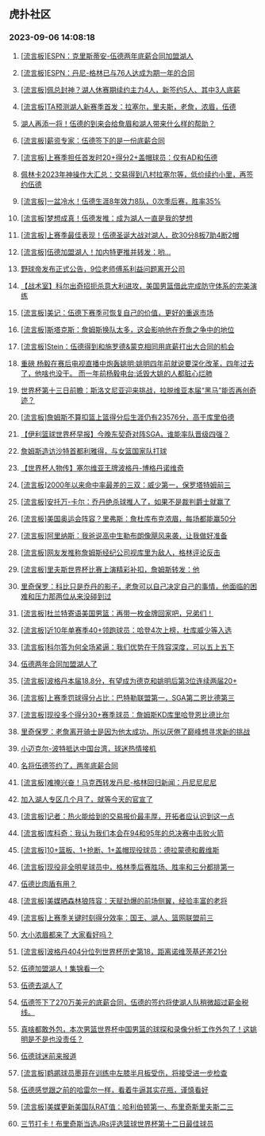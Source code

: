 ## 虎扑社区 
### 2023-09-06 14:08:18

1. [[流言板]ESPN：克里斯蒂安-伍德两年底薪合同加盟湖人](https://bbs.hupu.com/62008230.html)

2. [[流言板]ESPN：丹尼-格林已与76人达成为期一年的合同](https://bbs.hupu.com/62008549.html)

3. [[流言板]佩总封神？湖人休赛期续约主力4人，新签约5人、其中3人底薪](https://bbs.hupu.com/62009154.html)

4. [[流言板]TA预测湖人新赛季首发：拉塞尔，里夫斯，老詹，浓眉，伍德](https://bbs.hupu.com/62008751.html)

5. [湖人再添一将！伍德的到来会给詹眉和湖人带来什么样的帮助？](https://bbs.hupu.com/62009193.html)

6. [[流言板]薪资专家：伍德签下的是一份底薪合同](https://bbs.hupu.com/62008432.html)

7. [[流言板]上赛季担任首发时20+得分2+盖帽球员：仅有AD和伍德](https://bbs.hupu.com/62008515.html)

8. [佩林卡2023年神操作大汇总：交易得到八村拉塞尔等，低价续约小里，再签约伍德](https://bbs.hupu.com/62009341.html)

9. [[流言板]一盆冷水！伍德生涯8年效力8队，0次季后赛，胜率35%](https://bbs.hupu.com/62009180.html)

10. [[流言板]梦想成真！伍德发推：成为湖人一直是我的梦想](https://bbs.hupu.com/62008462.html)

11. [[流言板]上赛季最佳表现！伍德圣诞大战对湖人，砍30分8板7助4断2帽](https://bbs.hupu.com/62008748.html)

12. [[流言板]伍德加盟湖人！加内特更推并转发：哟...](https://bbs.hupu.com/62008889.html)

13. [野球帝发布正式公告，9位老师傅系利益问题离开公司](https://bbs.hupu.com/62008019.html)

14. [【战术室】科尔出奇招扼杀意大利进攻，美国男篮借此完成防守体系的完美演练](https://bbs.hupu.com/62007695.html)

15. [[流言板]美记：伍德下赛季可恢复自己的价值，更好的重返市场](https://bbs.hupu.com/62008366.html)

16. [[流言板]斯塔克斯：詹姆斯换队太多，这会影响他在乔詹之争中的地位](https://bbs.hupu.com/62007733.html)

17. [[流言板]Stein：伍德得到和施罗德&蒙克相同用底薪打出大合同的机会](https://bbs.hupu.com/62008808.html)

18. [重磅 杨毅在赛后电视直播中炮轰姚明:姚明四年前就说要深化改革，四年过去了，他啥也没干。   而一年前杨毅电台:诋毁大姚的人都脏心烂肺](https://bbs.hupu.com/62006331.html)

19. [世界杯第十三日前瞻：斯洛文尼亚迎来挑战，拉脱维亚本届“黑马”能否再创奇迹？](https://bbs.hupu.com/62001075.html)

20. [[流言板]詹姆斯不算扣篮上篮得分后生涯仍有23576分，高于库里伯德](https://bbs.hupu.com/62006111.html)

21. [【伊利篮球世界杯早报】今晚东契奇对阵SGA，谁能率队晋级四强？](https://bbs.hupu.com/62004156.html)

22. [詹姆斯造访沙特首都利雅得，与女篮国家队打球](https://bbs.hupu.com/62006041.html)

23. [【世界杯人物传】塞尔维亚王牌波格丹-博格丹诺维奇](https://bbs.hupu.com/62007058.html)

24. [[流言板]2000年以来命中率最差的三双：威少第一，保罗塔特姆前三](https://bbs.hupu.com/62006732.html)

25. [[流言板]安托万-卡尔：乔丹绝杀球推人了，如果不是裁判爵士就赢了](https://bbs.hupu.com/62007304.html)

26. [[流言板]美国奥运会阵容？里弗斯：詹杜库布克浓眉，每场都能赢50分](https://bbs.hupu.com/62008683.html)

27. [[流言板]阿里纳斯：我爸说高中生勒布朗像飓风来袭，让我做好准备](https://bbs.hupu.com/62008005.html)

28. [[流言板]网友发推称詹姆斯经纪公司视库里为敌人，格林评论反击](https://bbs.hupu.com/62006544.html)

29. [[流言板]里夫斯世界杯比赛上演精彩补扣，詹姆斯转发：他](https://bbs.hupu.com/62005893.html)

30. [里奇保罗：科比只是乔丹的影子，老詹可以自己决定自己的事情，他面临的困难和压力那两位从来没碰到过](https://bbs.hupu.com/62006296.html)

31. [[流言板]杜兰特寄语美国男篮：再带一枚金牌回家吧，兄弟们！](https://bbs.hupu.com/62006019.html)

32. [[流言板]近10年单赛季40+领跑球员：哈登4次上榜，杜库威少等入选](https://bbs.hupu.com/62006944.html)

33. [[流言板]科尔答为何全场紧逼：我们优势在于阵容深度，可以五上五下](https://bbs.hupu.com/62007283.html)

34. [伍德两年合同加盟湖人了](https://bbs.hupu.com/62008321.html)

35. [[流言板]波格丹本届18.8分，有望成为德克和姚明后第3位连续两届20+](https://bbs.hupu.com/62009360.html)

36. [[流言板]上赛季罚球得分占比：巴特勒联盟第一，SGA第二恩比德第三](https://bbs.hupu.com/62006328.html)

37. [[流言板]现役多个得分30+赛季球员：詹姆斯KD库里哈登恩比德比尔](https://bbs.hupu.com/62006420.html)

38. [里奇保罗：老詹离开骑士是因为他太成功，所以厌倦了巅峰想寻求新的挑战](https://bbs.hupu.com/62009647.html)

39. [小迈克尔-波特抵达中国台湾，球迷热情接机](https://bbs.hupu.com/62006834.html)

40. [名将伍德签约了，两年底薪合同](https://bbs.hupu.com/62008508.html)

41. [[流言板]难掩兴奋！马克西转发丹尼-格林回归新闻：丹尼尼尼尼](https://bbs.hupu.com/62008745.html)

42. [加入湖人专区几个月了，就等今天的官宣了](https://bbs.hupu.com/62008399.html)

43. [[流言板]记者：热火能给到的交易报价最丰厚，开拓者应认识到这一点](https://bbs.hupu.com/62009310.html)

44. [[流言板]库科奇：我认为我们本会在94和95年的总决赛中击败火箭](https://bbs.hupu.com/62006711.html)

45. [[流言板]10+篮板、1+抢断、1+盖帽现役球员：德拉蒙德和戴维斯](https://bbs.hupu.com/62007000.html)

46. [[流言板]现役非全明星球员中，格林季后赛胜场、胜率和三分都排第一](https://bbs.hupu.com/62008878.html)

47. [伍德比肉盾有用？](https://bbs.hupu.com/62008682.html)

48. [[流言板]美媒晒森林狼阵容：天赋劲爆的前场侧翼，经验丰富的老将](https://bbs.hupu.com/62006728.html)

49. [[流言板]上赛季关键时刻得分效率：国王、湖人、篮网联盟前三](https://bbs.hupu.com/62009970.html)

50. [大小浓眉都来了  大家看好吗？](https://bbs.hupu.com/62008436.html)

51. [[流言板]波格丹404分位列世界杯历史第18，距离诺维茨基还差21分](https://bbs.hupu.com/62007634.html)

52. [伍德加盟湖人！集锦看一个](https://bbs.hupu.com/62009270.html)

53. [伍德去湖人了](https://bbs.hupu.com/62008277.html)

54. [伍德签下了270万美元的底薪合同，伍德的签约将使湖人队稍微超过薪金税线。](https://bbs.hupu.com/62008401.html)

55. [真啥都敢外包，本次男篮世界杯中国男篮的球探和录像分析工作外包了！这姚明是不是也没责任？](https://bbs.hupu.com/62005917.html)

56. [伍德球迷前来报道](https://bbs.hupu.com/62008627.html)

57. [[流言板]鹈鹕球员墨菲在训练中左膝半月板受伤，将接受进一步检查](https://bbs.hupu.com/62006351.html)

58. [伍德感觉跟之前的哈雷尔一样，看着牛逼其实花瓶，谨慎看好](https://bbs.hupu.com/62009009.html)

59. [[流言板]美媒更新美国队RAT值：哈利伯顿第一、布里奇斯里夫斯二三](https://bbs.hupu.com/62005083.html)

60. [三节打卡！布里奇斯当选JRs评选篮球世界杯第十二日最佳球员](https://bbs.hupu.com/62009786.html)

